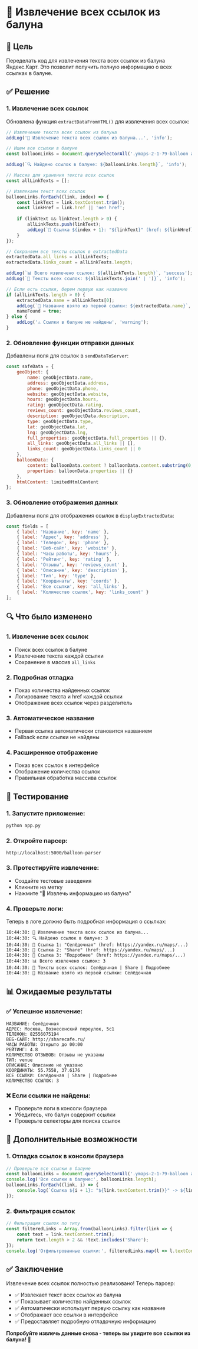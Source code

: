 # 🔗 Извлечение всех ссылок из балуна

## 🎯 Цель

Переделать код для извлечения текста всех ссылок из балуна Яндекс.Карт. Это позволит получить полную информацию о всех ссылках в балуне.

## ✅ Решение

### 1. **Извлечение всех ссылок**

Обновлена функция `extractDataFromHTML()` для извлечения всех ссылок:

```javascript
// Извлечение текста всех ссылок из балуна
addLog('🔗 Извлечение текста всех ссылок из балуна...', 'info');

// Ищем все ссылки в балуне
const balloonLinks = document.querySelectorAll('.ymaps-2-1-79-balloon a, .ymaps-balloon a, .balloon a');

addLog(`🔍 Найдено ссылок в балуне: ${balloonLinks.length}`, 'info');

// Массив для хранения текста всех ссылок
const allLinkTexts = [];

// Извлекаем текст всех ссылок
balloonLinks.forEach((link, index) => {
    const linkText = link.textContent.trim();
    const linkHref = link.href || 'нет href';
    
    if (linkText && linkText.length > 0) {
        allLinkTexts.push(linkText);
        addLog(`🔗 Ссылка ${index + 1}: "${linkText}" (href: ${linkHref})`, 'info');
    }
});

// Сохраняем все тексты ссылок в extractedData
extractedData.all_links = allLinkTexts;
extractedData.links_count = allLinkTexts.length;

addLog(`📊 Всего извлечено ссылок: ${allLinkTexts.length}`, 'success');
addLog(`📝 Тексты всех ссылок: ${allLinkTexts.join(' | ')}`, 'info');

// Если есть ссылки, берем первую как название
if (allLinkTexts.length > 0) {
    extractedData.name = allLinkTexts[0];
    addLog(`🏪 Название взято из первой ссылки: ${extractedData.name}`, 'success');
    nameFound = true;
} else {
    addLog('⚠️ Ссылки в балуне не найдены', 'warning');
}
```

### 2. **Обновление функции отправки данных**

Добавлены поля для ссылок в `sendDataToServer`:

```javascript
const safeData = {
    geoObject: {
        name: geoObjectData.name,
        address: geoObjectData.address,
        phone: geoObjectData.phone,
        website: geoObjectData.website,
        hours: geoObjectData.hours,
        rating: geoObjectData.rating,
        reviews_count: geoObjectData.reviews_count,
        description: geoObjectData.description,
        type: geoObjectData.type,
        lat: geoObjectData.lat,
        lng: geoObjectData.lng,
        full_properties: geoObjectData.full_properties || {},
        all_links: geoObjectData.all_links || [],
        links_count: geoObjectData.links_count || 0
    },
    balloonData: {
        content: balloonData.content ? balloonData.content.substring(0, 1000) : '',
        properties: balloonData.properties || {}
    },
    htmlContent: limitedHtmlContent
};
```

### 3. **Обновление отображения данных**

Добавлены поля для отображения ссылок в `displayExtractedData`:

```javascript
const fields = [
    { label: 'Название', key: 'name' },
    { label: 'Адрес', key: 'address' },
    { label: 'Телефон', key: 'phone' },
    { label: 'Веб-сайт', key: 'website' },
    { label: 'Часы работы', key: 'hours' },
    { label: 'Рейтинг', key: 'rating' },
    { label: 'Отзывы', key: 'reviews_count' },
    { label: 'Описание', key: 'description' },
    { label: 'Тип', key: 'type' },
    { label: 'Координаты', key: 'coords' },
    { label: 'Все ссылки', key: 'all_links' },
    { label: 'Количество ссылок', key: 'links_count' }
];
```

## 🔍 Что было изменено

### 1. **Извлечение всех ссылок**
- Поиск всех ссылок в балуне
- Извлечение текста каждой ссылки
- Сохранение в массив `all_links`

### 2. **Подробная отладка**
- Показ количества найденных ссылок
- Логирование текста и href каждой ссылки
- Отображение всех ссылок через разделитель

### 3. **Автоматическое название**
- Первая ссылка автоматически становится названием
- Fallback если ссылки не найдены

### 4. **Расширенное отображение**
- Показ всех ссылок в интерфейсе
- Отображение количества ссылок
- Правильная обработка массива ссылок

## 🧪 Тестирование

### 1. Запустите приложение:
```bash
python app.py
```

### 2. Откройте парсер:
```
http://localhost:5000/balloon-parser
```

### 3. Протестируйте извлечение:
- Создайте тестовые заведения
- Кликните на метку
- Нажмите "🎯 Извлечь информацию из балуна"

### 4. Проверьте логи:
Теперь в логе должно быть подробная информация о ссылках:
```
10:44:30: 🔗 Извлечение текста всех ссылок из балуна...
10:44:30: 🔍 Найдено ссылок в балуне: 3
10:44:30: 🔗 Ссылка 1: "Селёдочная" (href: https://yandex.ru/maps/...)
10:44:30: 🔗 Ссылка 2: "Share" (href: https://yandex.ru/maps/...)
10:44:30: 🔗 Ссылка 3: "Подробнее" (href: https://yandex.ru/maps/...)
10:44:30: 📊 Всего извлечено ссылок: 3
10:44:30: 📝 Тексты всех ссылок: Селёдочная | Share | Подробнее
10:44:30: 🏪 Название взято из первой ссылки: Селёдочная
```

## 📊 Ожидаемые результаты

### ✅ Успешное извлечение:
```
НАЗВАНИЕ: Селёдочная
АДРЕС: Москва, Вознесенский переулок, 5с1
ТЕЛЕФОН: 82556075194
ВЕБ-САЙТ: http://sharecafe.ru/
ЧАСЫ РАБОТЫ: Открыто до 00:00
РЕЙТИНГ: 4.8
КОЛИЧЕСТВО ОТЗЫВОВ: Отзывы не указаны
ТИП: venue
ОПИСАНИЕ: Описание не указано
КООРДИНАТЫ: 55.7558, 37.6176
ВСЕ ССЫЛКИ: Селёдочная | Share | Подробнее
КОЛИЧЕСТВО ССЫЛОК: 3
```

### ❌ Если ссылки не найдены:
- Проверьте логи в консоли браузера
- Убедитесь, что балун содержит ссылки
- Проверьте селекторы для поиска ссылок

## 🔧 Дополнительные возможности

### 1. **Отладка ссылок в консоли браузера**
```javascript
// Проверьте все ссылки в балуне
const balloonLinks = document.querySelectorAll('.ymaps-2-1-79-balloon a, .ymaps-balloon a, .balloon a');
console.log('Все ссылки в балуне:', balloonLinks.length);
balloonLinks.forEach((link, i) => {
    console.log(`Ссылка ${i + 1}: "${link.textContent.trim()}" -> ${link.href}`);
});
```

### 2. **Фильтрация ссылок**
```javascript
// Фильтрация ссылок по типу
const filteredLinks = Array.from(balloonLinks).filter(link => {
    const text = link.textContent.trim();
    return text.length > 2 && !text.includes('Share');
});
console.log('Отфильтрованные ссылки:', filteredLinks.map(l => l.textContent.trim()));
```

## ✅ Заключение

Извлечение всех ссылок полностью реализовано! Теперь парсер:

- ✅ Извлекает текст всех ссылок из балуна
- ✅ Показывает количество найденных ссылок
- ✅ Автоматически использует первую ссылку как название
- ✅ Отображает все ссылки в интерфейсе
- ✅ Предоставляет подробную отладочную информацию

**Попробуйте извлечь данные снова - теперь вы увидите все ссылки из балуна! 🔗** 